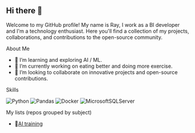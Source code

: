 ## Hi there 👋

Welcome to my GitHub profile! My name is Ray, I work as a BI developer and I'm a technology enthusiast. Here you'll find a collection of my projects, collaborations, and contributions to the open-source community.

About Me
- 🌱 I’m learning and exploring AI / ML.
- 💪 I’m currently working on eating better and doing more exercise.
- 🤝 I’m looking to collaborate on innovative projects and open-source contributions.

Skills

![Python](https://img.shields.io/badge/python-3670A0?style=for-the-badge&logo=python&logoColor=ffdd54) ![Pandas](https://img.shields.io/badge/pandas-%23150458.svg?style=for-the-badge&logo=pandas&logoColor=white) ![Docker](https://img.shields.io/badge/docker-%230db7ed.svg?style=for-the-badge&logo=docker&logoColor=white) ![MicrosoftSQLServer](https://img.shields.io/badge/Microsoft%20SQL%20Server-CC2927?style=for-the-badge&logo=microsoft%20sql%20server&logoColor=white)

My lists (repos grouped by subject)
- 🤖[AI training](https://github.com/stars/rteruyas/lists/ai-training)
